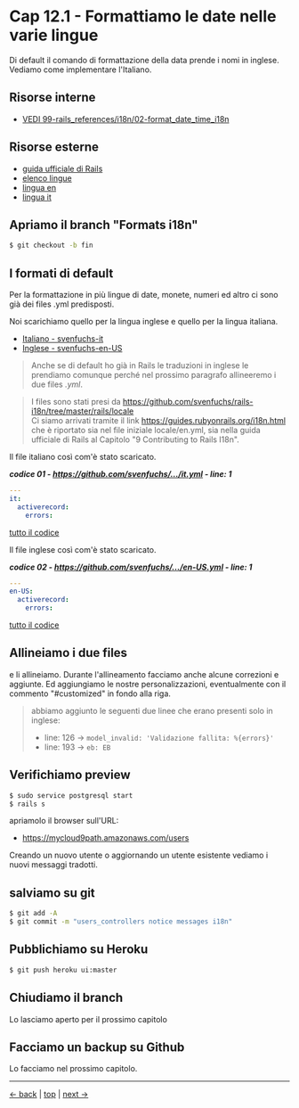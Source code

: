 # <a name="top"></a> Cap 12.1 - Formattiamo le date nelle varie lingue

Di default il comando di formattazione della data prende i nomi in inglese. Vediamo come implementare l'Italiano.


## Risorse interne

- [VEDI 99-rails_references/i18n/02-format_date_time_i18n]()



## Risorse esterne

- [guida ufficiale di Rails](https://guides.rubyonrails.org/i18n.html)
- [elenco lingue](https://github.com/svenfuchs/rails-i18n/tree/master/rails/locale)
- [lingua en](https://github.com/svenfuchs/rails-i18n/blob/master/rails/locale/en-US.yml)
- [lingua it](https://github.com/svenfuchs/rails-i18n/blob/master/rails/locale/it.yml)



## Apriamo il branch "Formats i18n"

```bash
$ git checkout -b fin
```



## I formati di default

Per la formattazione in più lingue di date, monete, numeri ed altro ci sono già dei files .yml predisposti.

Noi scarichiamo quello per la lingua inglese e quello per la lingua italiana.

- [Italiano - svenfuchs-it](https://github.com/svenfuchs/rails-i18n/blob/master/rails/locale/it.yml)
- [Inglese - svenfuchs-en-US](https://github.com/svenfuchs/rails-i18n/blob/master/rails/locale/en-US.yml)

> Anche se di default ho già in Rails le traduzioni in inglese le prendiamo comunque perché nel prossimo paragrafo allineeremo i due files *.yml*.

> I files sono stati presi da https://github.com/svenfuchs/rails-i18n/tree/master/rails/locale <br/>
> Ci siamo arrivati tramite il link https://guides.rubyonrails.org/i18n.html che è riportato sia nel file iniziale locale/en.yml, sia nella guida ufficiale di Rails al Capitolo "9 Contributing to Rails I18n". 

Il file italiano così com'è stato scaricato.

***codice 01 - https://github.com/svenfuchs/.../it.yml - line: 1***

```yaml
---
it:
  activerecord:
    errors:
```

[tutto il codice](https://github.com/flaviobordonidev/leanpubabrandnewcms/blob/master/01-base/12-format_i18n/01_01-svenfuchs-it.yml)

Il file inglese così com'è stato scaricato.

***codice 02 - https://github.com/svenfuchs/.../en-US.yml - line: 1***

```yaml
---
en-US:
  activerecord:
    errors:
```

[tutto il codice](https://github.com/flaviobordonidev/leanpubabrandnewcms/blob/master/01-base/12-format_i18n/01_02-svenfuchs-en-US.yml)




## Allineiamo i due files

 e li allineiamo.
Durante l'allineamento facciamo anche alcune correzioni e aggiunte.
Ed aggiungiamo le nostre personalizzazioni, eventualmente con il commento "#customized" in fondo alla riga.

> abbiamo aggiunto le seguenti due linee che erano presenti solo in inglese:
> - line: 126 -> `model_invalid: 'Validazione fallita: %{errors}'`
> - line: 193 -> `eb: EB`




## Verifichiamo preview

```bash
$ sudo service postgresql start
$ rails s
```

apriamolo il browser sull'URL:

* https://mycloud9path.amazonaws.com/users

Creando un nuovo utente o aggiornando un utente esistente vediamo i nuovi messaggi tradotti.



## salviamo su git

```bash
$ git add -A
$ git commit -m "users_controllers notice messages i18n"
```



## Pubblichiamo su Heroku

```bash
$ git push heroku ui:master
```



## Chiudiamo il branch

Lo lasciamo aperto per il prossimo capitolo



## Facciamo un backup su Github

Lo facciamo nel prossimo capitolo.



---

[<- back](https://github.com/flaviobordonidev/leanpubabrandnewcms/blob/master/01-base/09-manage_users/03-browser_tab_title_users-it.md)
 | [top](#top) |
[next ->](https://github.com/flaviobordonidev/leanpubabrandnewcms/blob/master/01-base/10-users_i18n/02-users_form_i18n-it.md)
